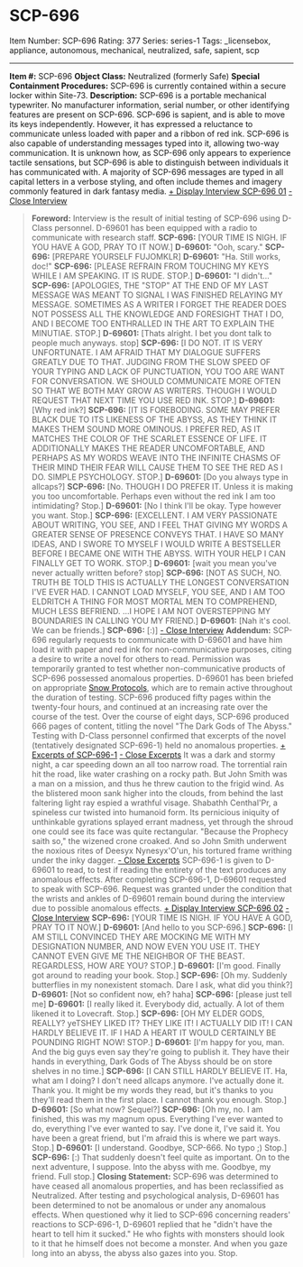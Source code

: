 # SCP-696
Item Number: SCP-696
Rating: 377
Series: series-1
Tags: _licensebox, appliance, autonomous, mechanical, neutralized, safe, sapient, scp

---

**Item #:** SCP-696
**Object Class:** Neutralized (formerly Safe)
**Special Containment Procedures:** SCP-696 is currently contained within a secure locker within Site-73.
**Description:** SCP-696 is a portable mechanical typewriter. No manufacturer information, serial number, or other identifying features are present on SCP-696.
SCP-696 is sapient, and is able to move its keys independently. However, it has expressed a reluctance to communicate unless loaded with paper and a ribbon of red ink. SCP-696 is also capable of understanding messages typed into it, allowing two-way communication. It is unknown how, as SCP-696 only appears to experience tactile sensations, but SCP-696 is able to distinguish between individuals it has communicated with. A majority of SCP-696 messages are typed in all capital letters in a verbose styling, and often include themes and imagery commonly featured in dark fantasy media.
[\+ Display Interview SCP-696 01](javascript:;)
[\- Close Interview](javascript:;)
> **Foreword:** Interview is the result of initial testing of SCP-696 using D-Class personnel. D-69601 has been equipped with a radio to communicate with research staff.
> **SCP-696:** [YOUR TIME IS NIGH. IF YOU HAVE A GOD, PRAY TO IT NOW.]
> **D-69601:** "Ooh, scary."
> **SCP-696:** [PREPARE YOURSELF FUJOMKLR]
> **D-69601:** "Ha. Still works, doc!"
> **SCP-696:** [PLEASE REFRAIN FROM TOUCHING MY KEYS WHILE I AM SPEAKING. IT IS RUDE. STOP.]
> **D-69601:** "I didn't…"
> **SCP-696:** [APOLOGIES, THE "STOP" AT THE END OF MY LAST MESSAGE WAS MEANT TO SIGNAL I WAS FINISHED RELAYING MY MESSAGE. SOMETIMES AS A WRITER I FORGET THE READER DOES NOT POSSESS ALL THE KNOWLEDGE AND FORESIGHT THAT I DO, AND I BECOME TOO ENTHRALLED IN THE ART TO EXPLAIN THE MINUTIAE. STOP.]
> **D-69601:** [Thats alright. I bet you dont talk to people much anyways. stop]
> **SCP-696:** [I DO NOT. IT IS VERY UNFORTUNATE. I AM AFRAID THAT MY DIALOGUE SUFFERS GREATLY DUE TO THAT. JUDGING FROM THE SLOW SPEED OF YOUR TYPING AND LACK OF PUNCTUATION, YOU TOO ARE WANT FOR CONVERSATION. WE SHOULD COMMUNICATE MORE OFTEN SO THAT WE BOTH MAY GROW AS WRITERS. THOUGH I WOULD REQUEST THAT NEXT TIME YOU USE RED INK. STOP.]
> **D-69601:** [Why red ink?]
> **SCP-696:** [IT IS FOREBODING. SOME MAY PREFER BLACK DUE TO ITS LIKENESS OF THE ABYSS, AS THEY THINK IT MAKES THEM SOUND MORE OMINOUS. I PREFER RED, AS IT MATCHES THE COLOR OF THE SCARLET ESSENCE OF LIFE. IT ADDITIONALLY MAKES THE READER UNCOMFORTABLE, AND PERHAPS AS MY WORDS WEAVE INTO THE INFINITE CHASMS OF THEIR MIND THEIR FEAR WILL CAUSE THEM TO SEE THE RED AS I DO. SIMPLE PSYCHOLOGY. STOP.]
> **D-69601:** [Do you always type in allcaps?]
> **SCP-696:** [No. THOUGH I DO PREFER IT. Unless it is making you too uncomfortable. Perhaps even without the red ink I am too intimidating? Stop.]
> **D-69601:** [No I think I'll be okay. Type however you want. Stop.]
> **SCP-696:** [EXCELLENT. I AM VERY PASSIONATE ABOUT WRITING, YOU SEE, AND I FEEL THAT GIVING MY WORDS A GREATER SENSE OF PRESENCE CONVEYS THAT. I HAVE SO MANY IDEAS, AND I SWORE TO MYSELF I WOULD WRITE A BESTSELLER BEFORE I BECAME ONE WITH THE ABYSS. WITH YOUR HELP I CAN FINALLY GET TO WORK. STOP.]
> **D-69601:** [wait you mean you've never actually written before? stop]
> **SCP-696:** [NOT AS SUCH, NO. TRUTH BE TOLD THIS IS ACTUALLY THE LONGEST CONVERSATION I'VE EVER HAD. I CANNOT LOAD MYSELF, YOU SEE, AND I AM TOO ELDRITCH A THING FOR MOST MORTAL MEN TO COMPREHEND, MUCH LESS BEFRIEND. …I HOPE I AM NOT OVERSTEPPING MY BOUNDARIES IN CALLING YOU MY FRIEND.]
> **D-69601:** [Nah it's cool. We can be friends.]
> **SCP-696:** [:)]
[\- Close Interview](javascript:;)
**Addendum:** SCP-696 regularly requests to communicate with D-69601 and have him load it with paper and red ink for non-communicative purposes, citing a desire to write a novel for others to read. Permission was temporarily granted to test whether non-communicative products of SCP-696 possessed anomalous properties. D-69601 has been briefed on appropriate [Snow Protocols](/scp-2246), which are to remain active throughout the duration of testing.
SCP-696 produced fifty pages within the twenty-four hours, and continued at an increasing rate over the course of the test. Over the course of eight days, SCP-696 produced 666 pages of content, titling the novel "The Dark Gods of The Abyss." Testing with D-Class personnel confirmed that excerpts of the novel (tentatively designated SCP-696-1) held no anomalous properties.
[\+ Excerpts of SCP-696-1](javascript:;)
[\- Close Excerpts](javascript:;)
> It was a dark and stormy night, a car speeding down an all too narrow road. The torrential rain hit the road, like water crashing on a rocky path. But John Smith was a man on a mission, and thus he threw caution to the frigid wind.
> As the blistered moon sank higher into the clouds, from behind the last faltering light ray espied a wrathful visage. Shabathh Centhal'Pr, a spineless cur twisted into humanoid form. Its pernicious iniquity of unthinkable gyrations splayed errant madness, yet through the shroud one could see its face was quite rectangular.
> "Because the Prophecy saith so," the wizened crone croaked. And so John Smith underwent the noxious rites of Deesyx Nynesyx'O'un, his tortured frame writhing under the inky dagger.
[\- Close Excerpts](javascript:;)
SCP-696-1 is given to D-69601 to read, to test if reading the entirety of the text produces any anomalous effects. After completing SCP-696-1, D-69601 requested to speak with SCP-696. Request was granted under the condition that the wrists and ankles of D-69601 remain bound during the interview due to possible anomalous effects.
[\+ Display Interview SCP-696 02](javascript:;)
[\- Close Interview](javascript:;)
> **SCP-696:** [YOUR TIME IS NIGH. IF YOU HAVE A GOD, PRAY TO IT NOW.]
> **D-69601:** [And hello to you SCP-696.]
> **SCP-696:** [I AM STILL CONVINCED THEY ARE MOCKING ME WITH MY DESIGNATION NUMBER, AND NOW EVEN YOU USE IT. THEY CANNOT EVEN GIVE ME THE NEIGHBOR OF THE BEAST. REGARDLESS, HOW ARE YOU? STOP.]
> **D-69601:** [I'm good. Finally got around to reading your book. Stop.]
> **SCP-696:** [Oh my. Suddenly butterflies in my nonexistent stomach. Dare I ask, what did you think?]
> **D-69601:** [Not so confident now, eh? haha]
> **SCP-696:** [please just tell me]
> **D-69601:** [I really liked it. Everybody did, actually. A lot of them likened it to Lovecraft. Stop.]
> **SCP-696:** [OH MY ELDER GODS, REALLY? yeTSHEY LIKED IT? THEY LIKE IT! I ACTUALLY DID IT! I CAN HARDLY BELIEVE IT. IF I HAD A HEART IT WOULD CERTAINLY BE POUNDING RIGHT NOW! STOP.]
> **D-69601:** [I'm happy for you, man. And the big guys even say they're going to publish it. They have their hands in everything, Dark Gods of The Abyss should be on store shelves in no time.]
> **SCP-696:** [I CAN STILL HARDLY BELIEVE IT. Ha, what am I doing? I don't need allcaps anymore. I've actually done it. Thank you. It might be my words they read, but it's thanks to you they'll read them in the first place. I cannot thank you enough. Stop.]
> **D-69601:** [So what now? Sequel?]
> **SCP-696:** [Oh my, no. I am finished, this was my magnum opus. Everything I've ever wanted to do, everything I've ever wanted to say. I've done it, I've said it. You have been a great friend, but I'm afraid this is where we part ways. Stop.]
> **D-69601:** [I understand. Goodbye, SCP-666. No typo ;) Stop.]
> **SCP-696:** [:) That suddenly doesn't feel quite as important. On to the next adventure, I suppose. Into the abyss with me. Goodbye, my friend. Full stop.]
> **Closing Statement:** SCP-696 was determined to have ceased all anomalous properties, and has been reclassified as Neutralized. After testing and psychological analysis, D-69601 has been determined to not be anomalous or under any anomalous effects. When questioned why it lied to SCP-696 concerning readers' reactions to SCP-696-1, D-69601 replied that he "didn't have the heart to tell him it sucked."
He who fights with monsters should look to it that he himself does not become a monster. And when you gaze long into an abyss, the abyss also gazes into you. Stop.
